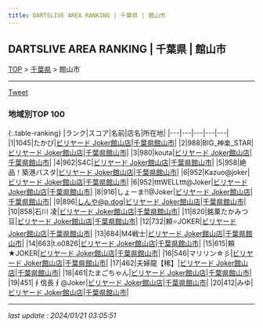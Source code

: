 ```yaml
---
title: DARTSLIVE AREA RANKING | 千葉県 | 館山市
---
```

## DARTSLIVE AREA RANKING | 千葉県 | 館山市

[TOP](/darts/rank/) > [千葉県](/darts/rank/千葉県/) > 館山市

___

<a href="https://twitter.com/share?ref_src=twsrc%5Etfw" data-text="DARTSLIVE AREA RANKING | 千葉県館山市" class="twitter-share-button" data-via="DARTSLIVE" data-hashtags="DARTSLIVE" data-related="DARTSLIVE" data-show-count="false">Tweet</a>

### 地域別TOP 100

{:.table-ranking}
|ランク|スコア|名前|店名|所在地|
|---|---|---|---|---|
|1|1045|たかび|<a href="https://search.dartslive.com/jp/shop/3a32fc2dd0c8eac10d9b047a20a7ba1e">ビリヤード Joker館山店</a>|<a href="/darts/rank/千葉県/館山市">千葉県館山市</a>|
|2|988|BIG_神楽_STAR|<a href="https://search.dartslive.com/jp/shop/3a32fc2dd0c8eac10d9b047a20a7ba1e">ビリヤード Joker館山店</a>|<a href="/darts/rank/千葉県/館山市">千葉県館山市</a>|
|3|980|kouta|<a href="https://search.dartslive.com/jp/shop/3a32fc2dd0c8eac10d9b047a20a7ba1e">ビリヤード Joker館山店</a>|<a href="/darts/rank/千葉県/館山市">千葉県館山市</a>|
|4|962|S4C|<a href="https://search.dartslive.com/jp/shop/3a32fc2dd0c8eac10d9b047a20a7ba1e">ビリヤード Joker館山店</a>|<a href="/darts/rank/千葉県/館山市">千葉県館山市</a>|
|5|958|絶品！築港パスタ|<a href="https://search.dartslive.com/jp/shop/3a32fc2dd0c8eac10d9b047a20a7ba1e">ビリヤード Joker館山店</a>|<a href="/darts/rank/千葉県/館山市">千葉県館山市</a>|
|6|952|Kazuo@joker|<a href="https://search.dartslive.com/jp/shop/3a32fc2dd0c8eac10d9b047a20a7ba1e">ビリヤード Joker館山店</a>|<a href="/darts/rank/千葉県/館山市">千葉県館山市</a>|
|6|952|tttWELLttt@Joker|<a href="https://search.dartslive.com/jp/shop/3a32fc2dd0c8eac10d9b047a20a7ba1e">ビリヤード Joker館山店</a>|<a href="/darts/rank/千葉県/館山市">千葉県館山市</a>|
|8|916|しょーま!!@Joker|<a href="https://search.dartslive.com/jp/shop/3a32fc2dd0c8eac10d9b047a20a7ba1e">ビリヤード Joker館山店</a>|<a href="/darts/rank/千葉県/館山市">千葉県館山市</a>|
|9|896|しんや@p.dog|<a href="https://search.dartslive.com/jp/shop/3a32fc2dd0c8eac10d9b047a20a7ba1e">ビリヤード Joker館山店</a>|<a href="/darts/rank/千葉県/館山市">千葉県館山市</a>|
|10|858|石川 凌|<a href="https://search.dartslive.com/jp/shop/3a32fc2dd0c8eac10d9b047a20a7ba1e">ビリヤード Joker館山店</a>|<a href="/darts/rank/千葉県/館山市">千葉県館山市</a>|
|11|820|銘菓たかみつ豆|<a href="https://search.dartslive.com/jp/shop/3a32fc2dd0c8eac10d9b047a20a7ba1e">ビリヤード Joker館山店</a>|<a href="/darts/rank/千葉県/館山市">千葉県館山市</a>|
|12|732|頼⭐JOKER|<a href="https://search.dartslive.com/jp/shop/3a32fc2dd0c8eac10d9b047a20a7ba1e">ビリヤード Joker館山店</a>|<a href="/darts/rank/千葉県/館山市">千葉県館山市</a>|
|13|684|M4戦士|<a href="https://search.dartslive.com/jp/shop/3a32fc2dd0c8eac10d9b047a20a7ba1e">ビリヤード Joker館山店</a>|<a href="/darts/rank/千葉県/館山市">千葉県館山市</a>|
|14|663|t.o0826|<a href="https://search.dartslive.com/jp/shop/3a32fc2dd0c8eac10d9b047a20a7ba1e">ビリヤード Joker館山店</a>|<a href="/darts/rank/千葉県/館山市">千葉県館山市</a>|
|15|615|頼★JOKER|<a href="https://search.dartslive.com/jp/shop/3a32fc2dd0c8eac10d9b047a20a7ba1e">ビリヤード Joker館山店</a>|<a href="/darts/rank/千葉県/館山市">千葉県館山市</a>|
|16|546|マリリン☆彡|<a href="https://search.dartslive.com/jp/shop/3a32fc2dd0c8eac10d9b047a20a7ba1e">ビリヤード Joker館山店</a>|<a href="/darts/rank/千葉県/館山市">千葉県館山市</a>|
|17|462|夫婦龍【稀】|<a href="https://search.dartslive.com/jp/shop/3a32fc2dd0c8eac10d9b047a20a7ba1e">ビリヤード Joker館山店</a>|<a href="/darts/rank/千葉県/館山市">千葉県館山市</a>|
|18|461|たまごちゃん|<a href="https://search.dartslive.com/jp/shop/3a32fc2dd0c8eac10d9b047a20a7ba1e">ビリヤード Joker館山店</a>|<a href="/darts/rank/千葉県/館山市">千葉県館山市</a>|
|19|451|∮信長∮@Joker|<a href="https://search.dartslive.com/jp/shop/3a32fc2dd0c8eac10d9b047a20a7ba1e">ビリヤード Joker館山店</a>|<a href="/darts/rank/千葉県/館山市">千葉県館山市</a>|
|20|412|みゆ|<a href="https://search.dartslive.com/jp/shop/3a32fc2dd0c8eac10d9b047a20a7ba1e">ビリヤード Joker館山店</a>|<a href="/darts/rank/千葉県/館山市">千葉県館山市</a>|



___

_last update : 2024/01/21 03:05:51_


<script src="https://cdnjs.cloudflare.com/ajax/libs/jquery/3.6.1/jquery.min.js" integrity="sha512-aVKKRRi/Q/YV+4mjoKBsE4x3H+BkegoM/em46NNlCqNTmUYADjBbeNefNxYV7giUp0VxICtqdrbqU7iVaeZNXA==" crossorigin="anonymous" referrerpolicy="no-referrer"></script>
<script src="https://cdnjs.cloudflare.com/ajax/libs/jquery.tablesorter/2.31.3/js/jquery.tablesorter.min.js" integrity="sha512-qzgd5cYSZcosqpzpn7zF2ZId8f/8CHmFKZ8j7mU4OUXTNRd5g+ZHBPsgKEwoqxCtdQvExE5LprwwPAgoicguNg==" crossorigin="anonymous" referrerpolicy="no-referrer"></script>
<link rel="stylesheet" href="https://cdnjs.cloudflare.com/ajax/libs/jquery.tablesorter/2.31.3/css/theme.default.min.css" integrity="sha512-wghhOJkjQX0Lh3NSWvNKeZ0ZpNn+SPVXX1Qyc9OCaogADktxrBiBdKGDoqVUOyhStvMBmJQ8ZdMHiR3wuEq8+w==" crossorigin="anonymous" referrerpolicy="no-referrer" />
<script>
$(function() {
    $(".table-ranking").tablesorter({sortList:[[0, 0]]});
});
</script>

<script async src="https://platform.twitter.com/widgets.js" charset="utf-8"></script>